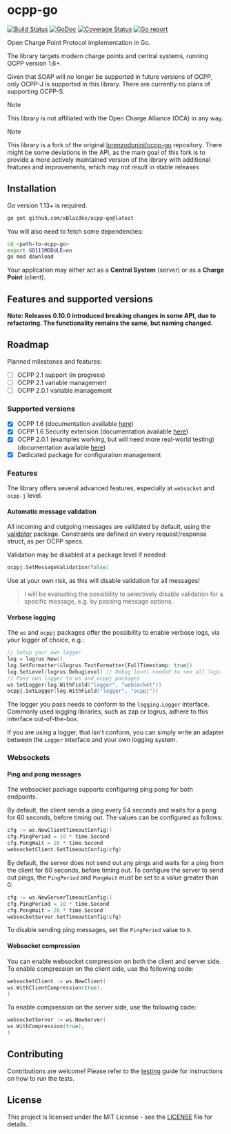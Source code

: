 # ocpp-go

[![Build Status](https://github.com/lorenzodonini/ocpp-go/actions/workflows/test.yaml/badge.svg)](https://github.com/lorenzodonini/ocpp-go/actions/workflows/test.yaml)
[![GoDoc](https://img.shields.io/badge/godoc-reference-5272B4)](https://godoc.org/github.com/lorenzodonini/ocpp-go)
[![Coverage Status](https://coveralls.io/repos/github/lorenzodonini/ocpp-go/badge.svg?branch=master)](https://coveralls.io/github/lorenzodonini/ocpp-go?branch=master)
[![Go report](https://goreportcard.com/badge/github.com/lorenzodonini/ocpp-go)](https://goreportcard.com/report/github.com/lorenzodonini/ocpp-go)

Open Charge Point Protocol implementation in Go.

The library targets modern charge points and central systems, running OCPP version 1.6+.

Given that SOAP will no longer be supported in future versions of OCPP, only OCPP-J is supported in this library.
There are currently no plans of supporting OCPP-S.

> [!NOTE]  
> This library is not affiliated with the Open Charge Alliance (OCA) in any way.

> [!NOTE]  
> This library is a fork of the original [lorenzodonini/ocpp-go](https://github.com/lorenzodonini/ocpp-go) repository.
> There might be some deviations in the API, as the main goal of this fork is to provide a more actively
> maintained version of the library with additional features and improvements, which may not result in stable releases

## Installation

Go version 1.13+ is required.

```sh
go get github.com/xBlaz3kx/ocpp-go@latest
```

You will also need to fetch some dependencies:

```sh
cd <path-to-ocpp-go>
export GO111MODULE=on
go mod download
```

Your application may either act as a **Central System** (server) or as a **Charge Point** (client).

## Features and supported versions

**Note: Releases 0.10.0 introduced breaking changes in some API, due to refactoring. The functionality remains the same,
but naming changed.**

## Roadmap

Planned milestones and features:

- [ ] OCPP 2.1 support (in progress)
- [ ] OCPP 2.1 variable management
- [ ] OCPP 2.0.1 variable management

### Supported versions

-   [x] OCPP 1.6 (documentation available [here](docs/ocpp-1.6.md))
-   [x] OCPP 1.6 Security extension (documentation available [here](docs/ocpp1.6-security-extension.md))
-   [x] OCPP 2.0.1 (examples working, but will need more real-world testing) (documentation
    available [here](docs/ocpp-2.0.1.md))
-   [x] Dedicated package for configuration management

### Features

The library offers several advanced features, especially at `websocket` and `ocpp-j` level.

#### Automatic message validation

All incoming and outgoing messages are validated by default, using the [validator](gopkg.in/go-playground/validator)
package. Constraints are defined on every request/response struct, as per OCPP specs.

Validation may be disabled at a package level if needed:

```go
ocppj.SetMessageValidation(false)
```

Use at your own risk, as this will disable validation for all messages!

> I will be evaluating the possibility to selectively disable validation for a specific message,
> e.g. by passing message options.

#### Verbose logging

The `ws` and `ocppj` packages offer the possibility to enable verbose logs, via your logger of choice, e.g.:

```go
// Setup your own logger
log = logrus.New()
log.SetFormatter(&logrus.TextFormatter{FullTimestamp: true})
log.SetLevel(logrus.DebugLevel) // Debug level needed to see all logs
// Pass own logger to ws and ocppj packages
ws.SetLogger(log.WithField("logger", "websocket"))
ocppj.SetLogger(log.WithField("logger", "ocppj"))
```

The logger you pass needs to conform to the `logging.Logger` interface.
Commonly used logging libraries, such as zap or logrus, adhere to this interface out-of-the-box.

If you are using a logger, that isn't conform, you can simply write an adapter between the `Logger` interface and your
own logging system.

### Websockets

#### Ping and pong messages

The websocket package supports configuring ping pong for both endpoints.

By default, the client sends a ping every 54 seconds and waits for a pong for 60 seconds, before timing out.
The values can be configured as follows:

```go
cfg := ws.NewClientTimeoutConfig()
cfg.PingPeriod = 10 * time.Second
cfg.PongWait = 20 * time.Second
websocketClient.SetTimeoutConfig(cfg)
```

By default, the server does not send out any pings and waits for a ping from the client for 60 seconds, before timing
out.
To configure the server to send out pings, the `PingPeriod` and `PongWait` must be set to a value greater than 0:

```go
cfg := ws.NewServerTimeoutConfig()
cfg.PingPeriod = 10 * time.Second
cfg.PongWait = 20 * time.Second
websocketServer.SetTimeoutConfig(cfg)
```

To disable sending ping messages, set the `PingPeriod` value to `0`.

#### Websocket compression

You can enable websocket compression on both the client and server side.
To enable compression on the client side, use the following code:

```go
websocketClient := ws.NewClient(
ws.WithClientCompression(true),
)

```

To enable compression on the server side, use the following code:

```go
websocketServer := ws.NewServer(
ws.WithCompression(true),
)

```

## Contributing

Contributions are welcome! Please refer to the [testing](docs/testing.md) guide for instructions on how to run the
tests.

## License

This project is licensed under the MIT License - see the [LICENSE](LICENSE.md) file for details.
